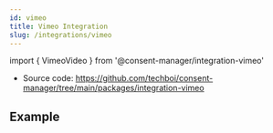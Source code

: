 ```yaml
---
id: vimeo
title: Vimeo Integration
slug: /integrations/vimeo
---
```


import { VimeoVideo } from '@consent-manager/integration-vimeo'

- Source code: https://github.com/techboi/consent-manager/tree/main/packages/integration-vimeo

## Example

<VimeoVideo id="325910798" />
